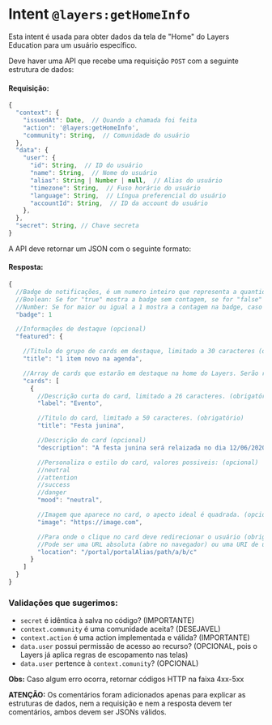 # Intent `@layers:getHomeInfo`

Esta intent é usada para obter dados da tela de "Home" do Layers Education para um usuário específico.

Deve haver uma API que recebe uma requisição `POST` com a seguinte estrutura de dados:

#### Requisição:

```js
{
  "context": {
    "issuedAt": Date,  // Quando a chamada foi feita
    "action": '@layers:getHomeInfo',
    "community": String,  // Comunidade do usuário
  },
  "data": {
    "user": {
      "id": String,  // ID do usuário
      "name": String,  // Nome do usuário
      "alias": String | Number | null,  // Alias do usuário
      "timezone": String,  // Fuso horário do usuário
      "language": String,  // Língua preferencial do usuário
      "accountId": String,  // ID da account do usuário
    },
  },
  "secret": String, // Chave secreta
}
```

A API deve retornar um JSON com o seguinte formato:

#### Resposta:

```js
{
  //Badge de notificações, é um numero inteiro que representa a quantidade de notificações, valores possiveis: (opcional)
  //Boolean: Se for "true" mostra a badge sem contagem, se for "false" não mostra a badge
  //Number: Se for maior ou igual a 1 mostra a contagem na badge, caso contrario não mostra a badge
  "badge": 1

  //Informações de destaque (opcional)
  "featured": {

    //Titulo do grupo de cards em destaque, limitado a 30 caracteres (obrigatório)
    "title": "1 item novo na agenda",

    //Array de cards que estarão em destaque na home do Layers. Serão renderizados no máximo 4 cards, mesmo que mais sejam enviados (obrigatório)
    "cards": [
      {
        //Descrição curta do card, limitado a 26 caracteres. (obrigatório)
        "label": "Evento",

        //Titulo do card, limitado a 50 caracteres. (obrigatório)
        "title": "Festa junina",

        //Descrição do card (opcional)
        "description": "A festa junina será relaizada no dia 12/06/2020, todos estão convidados!",

        //Personaliza o estilo do card, valores possiveis: (opcional)
        //neutral
        //attention
        //success
        //danger
        "mood": "neutral",

        //Imagem que aparece no card, o apecto ideal é quadrada. (opcional)
        "image": "https://image.com",

        //Para onde o clique no card deve redirecionar o usuário (obrigatório)
        //Pode ser uma URL absoluta (abre no navegador) ou uma URI de um recurso do Layers (portal, settings, etc)
        "location": "/portal/portalAlias/path/a/b/c"
      }
    ]
  }
}
```

### Validações que sugerimos:
- `secret` é idêntica à salva no código? (IMPORTANTE)
- `context.community` é uma comunidade aceita? (DESEJAVEL)
- `context.action` é uma action implementada e válida? (IMPORTANTE)
- `data.user` possui permissão de acesso ao recurso? (OPCIONAL, pois o Layers já aplica regras de escopamento nas telas)
- `data.user` pertence à `context.comunity`? (OPCIONAL)

**Obs:** Caso algum erro ocorra, retornar códigos HTTP na faixa 4xx-5xx


**ATENÇÃO:** Os comentários foram adicionados apenas para explicar as estruturas de dados, nem a requisição e nem a resposta devem ter comentários, ambos devem ser JSONs válidos.
